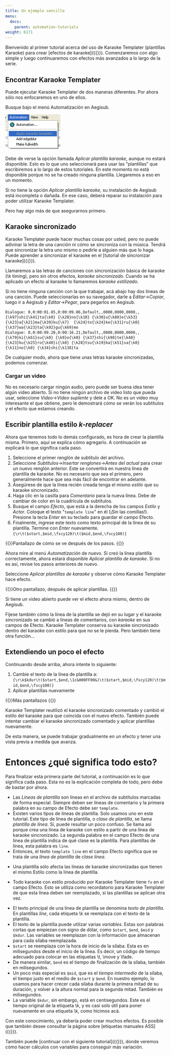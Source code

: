 ```yaml
---
title: Un ejemplo sencillo
menu:
  docs:
    parent: automation-tutorials
weight: 6171
---
```


Bienvenido al primer tutorial acerca del uso de Karaoke Templater (plantillas Karaoke) para crear [efectos de karaoke]({{<relref path="../../Glossary/Karaoke_effect" lang="en">}}). Comenzaremos con algo simple y luego continuaremos con efectos más avanzados a lo largo de la serie.

## Encontrar Karaoke Templater

Puede ejecutar Karaoke Templater de dos maneras diferentes. Por ahora sólo nos enfocaremos en uno de ellos.

Busque bajo el menú Automatización en Aegisub.

![Automation-menu-kara-templater-gray](/img/3.2/Automation-menu-kara-templater-gray.png)

Debe de verse la opción llamada _Aplicar plantilla karaoke_, aunque no estará disponible. Esto es lo que uno seleccionará para usar las "plantillas" que escribiremos a lo largo de estos tutoriales. En este momento no está disponible porque no se ha creado ninguna plantilla. Llegaremos a eso en un momento.

Si no tiene la opción _Aplicar plantilla karaoke_, su instalación de Aegisub está incompleta o dañada. En ese caso, deberá reparar su instalación para poder utilizar Karaoke Templater.

Pero hay algo más de que asegurarnos primero.

## Karaoke sincronizado

Karaoke Templater puede hacer muchas cosas por usted, pero no puede adivinar la letra de una canción ni cómo se sincroniza con la música. Tendrá que sincronizar la letra uno mismo o pedirle a alguien más que lo haga. Puede aprender a sincronizar el karaoke en el [tutorial de sincronizar karaoke]({{<relref path="Karaoke_Timing_Tutorial" lang="en">}}).

Llamaremos a las letras de canciones con sincronización básica de karaoke (\\k timing), pero sin otros efectos, _karaoke sincronizado_. Cuando se ha aplicado un efecto al karaoke lo llamaremos _karaoke estilizado_.

Si no tiene ninguna canción con la que trabajar, acá abajo hay dos líneas de una canción. Puede seleccionarlas en su navegador, darle a _Editar_→_Copiar_, luego ir a Aegisub y _Editar_→_Pegar_, para pegarlos en Aegisub.

```ass
Dialogue: 0,0:00:01.85,0:00:09.06,Default,,0000,0000,0000,,{\k97}shi{\k41}ta{\k0} {\k20}no{\k10} {\k30}u{\k80}e{\k53} {\k23}a{\k21}ma{\k39}ku{\k7}  {\k24}to{\k24}ke{\k31}ru{\k0} {\k37}wa{\k23}ta{\k92}gu{\k69}mo
Dialogue: 0,0:00:09.28,0:00:16.21,Default,,0000,0000,0000,,{\k79}ki{\k61}su{\k0} {\k9}o{\k0} {\k37}shi{\k98}te{\k40}  {\k23}ku{\k25}ro{\k40}i{\k0} {\k28}tsu{\k19}ba{\k51}sa{\k0} {\k11}no{\k0} {\k34}shi{\k138}ta
```

De cualquier modo, ahora que tiene unas letras karaoke sincronizadas, podemos comenzar.

### Cargar un video

No es necesario cargar ningún audio, pero puede ser buena idea tener algún video abierto. Si no tiene ningún archivo de video listo que pueda usar, seleccione _Video_→_Video suplente_ y dele a OK. No es un video muy interesante el que obtiene, pero le demostrará cómo se verán los subtítulos y el efecto que estamos creando.

## Escribir plantilla estilo _k-replacer_

Ahora que tenemos todo lo demás configurado, es hora de crear la plantilla misma.
Primero, aquí se explica cómo agregarlo. A continuación se explicará lo que significa cada paso.

1. Seleccione el primer renglón de subtítulo del archivo.
1. Seleccione _Subtítulos_→_Insertar renglones_→_Antes del actual_ para crear un nuevo renglón anterior. Este se convertirá en nuestra línea de plantilla de karaoke. No es necesario que sea el primero, pero generalmente hace que sea más fácil de encontrar en adelante.
1. Asegúrese de que la línea recién creada tenga el mismo _estilo_ que su karaoke sincronizado.
1. Haga clic en la casilla para _Comentario_ para la nueva línea. Debe de cambiar de color en la cuadrícula de subtítulos.
1. Busque el campo _Efecto_, que está a la derecha de los campos _Estilo_ y _Actor_. Coloque el texto "`template line`" en él (¡Sin las comillas!). Presione la tecla _Enter_ en su teclado para guardar el campo Efecto.
1. Finalmente, ingrese este texto como texto principal de la línea de su plantilla. Termine con _Enter_ nuevamente. `{\r\t($start,$mid,\fscy120)\t($mid,$end,\fscy100)}`

{{<todo>}}Pantallazo de cómo se ve después de los pasos. {{</todo>}}

Ahora mire al menú _Automatización_ de nuevo. Si creó la línea plantilla correctamente, ahora estará disponible _Aplicar plantilla de karaoke_. Si no es así, revise los pasos anteriores de nuevo.

Seleccione _Aplicar plantillas de karaoke_ y observe cómo Karaoke Templater hace efecto.

{{<todo>}}Otro pantallazo, después de aplicar plantillas. {{</todo>}}

Si tiene un video abierto puede ver el efecto ahora mismo, dentro de Aegisub.

Fíjese también cómo la línea de la plantilla se dejó en su lugar y el karaoke sincronizado se cambió a líneas de comentarios, con _karaoke_ en sus campos de Efecto.
Karaoke Templater conserva su karaoke sincronizado dentro del karaoke con estilo para que no se le pierda. Pero también tiene otra función...

## Extendiendo un poco el efecto

Continuando desde arriba, ahora intente lo siguiente:

1. Cambie el texto de la línea de plantilla a: `{\r\k$kdur\t($start,$end,\1c&H00FF00&)\t($start,$mid,\fscy120)\t($mid,$end,\fscy100)}`
1. Aplicar plantillas nuevamente

{{<todo>}}Más pantallazos {{</todo>}}

Karaoke Templater reutilizó el karaoke sincronizado comentado y cambió el estilo del karaoke para que coincida con el nuevo efecto. También puede intentar cambiar el karaoke sincronizado comentado y aplicar plantillas nuevamente.

De esta manera, se puede trabajar gradualmente en un efecto y tener una vista previa a medida que avanza.

# Entonces ¿qué significa todo esto?

Para finalizar esta primera parte del tutorial, a continuación es lo que significa cada paso.
Esta no es la explicación completa de todo, pero debe de bastar por ahora.

- Las _Líneas de plantilla_ son líneas en el archivo de subtítulos marcadas de forma especial. Siempre deben ser líneas de comentario y la primera palabra en su campo de Efecto debe ser `template`.
- Existen varios tipos de líneas de plantilla. Solo usamos uno en este tutorial. Este tipo de línea de plantilla, o _clase de plantilla_, se llama _plantilla de línea_. Sí, puede resultar un poco confuso. Se llama así porque crea una línea de karaoke con estilo a partir de una línea de karaoke sincronizado. La segunda palabra en el campo Efecto de una línea de plantilla indica de qué clase es la plantilla. Para plantillas de línea, esta palabra es `line`.
- Entonces, el texto `template line` en el campo Efecto significa que se trata de una _línea de plantilla_ de _clase línea_.

<!-- -->

- Una plantilla sólo afecta las líneas de karaoke sincronizadas que tienen el mismo Estilo como la línea de plantilla.

<!-- -->

- Todo karaoke con estilo producido por Karaoke Templater tiene `fx` en el campo Efecto. Esto se utiliza como recordatorio para Karaoke Templater de que esta línea deben ser reemplazado, si las plantillas se aplican otra vez.

<!-- -->

- El texto principal de una línea de plantilla se denomina _texto de plantilla_. En plantillas _line_, cada etiqueta \\k se reemplaza con el texto de la plantilla.
- El texto de la plantilla puede utilizar varias _variables_. Estas son palabras cortas que empiezan con signo de dólar, como `$start`, `$end`, `$mid` y `$kdur`. Las variables se reemplazan con la información que almacenan para cada sílaba reemplazada.
- `$start` se reemplaza con la hora de inicio de la sílaba. Esta es en milisegundos desde el inicio de la línea. Es decir, un código de tiempo adecuado para colocar en las etiquetas \\t, \\move y \\fade.
- De manera similar, `$end` es el tiempo de finalización de la sílaba, también en milisegundos.
- Un poco más especial es `$mid`, que es el _tiempo intermedio_ de la sílaba, el tiempo justo en el medio de `$start` y `$end`. En nuestro ejemplo, lo usamos para hacer crecer cada sílaba durante la primera mitad de su duración, y volver a la altura normal para la segunda mitad. También es milisegundos.
- La variable `$kdur`, sin embargo, está en centisegundos. Este es el tiempo original de la etiqueta \\k, y es casi solo útil para poner nuevamente en una etiqueta \\k, como hicimos acá.

Con este conocimiento, ya debería poder crear muchos efectos. Es posible que también desee consultar la página sobre [etiquetas manuales ASS]({{<relref path="ASS_Tags" lang="en">}}).

También puede [continuar con el siguiente tutorial]({{<relref path="./Tutorial_2" lang="en">}}), donde veremos cómo hacer cálculos con variables para conseguir más variación.
